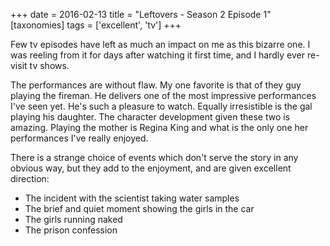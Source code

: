 +++
date = 2016-02-13
title = "Leftovers - Season 2 Episode 1"
[taxonomies]
tags = ['excellent', 'tv']
+++

Few tv episodes have left as much an impact on me as this bizarre one. I
was reeling from it for days after watching it first time, and I hardly
ever re-visit tv shows.

The performances are without flaw. My one favorite is that of they guy
playing the fireman. He delivers one of the most impressive performances
I've seen yet. He's such a pleasure to watch. Equally irresistible is
the gal playing his daughter. The character development given these two
is amazing. Playing the mother is Regina King and what is the only one
her performances I've really enjoyed.

There is a strange choice of events which don't serve the story in any
obvious way, but they add to the enjoyment, and are given excellent
direction:

-   The incident with the scientist taking water samples
-   The brief and quiet moment showing the girls in the car
-   The girls running naked
-   The prison confession
